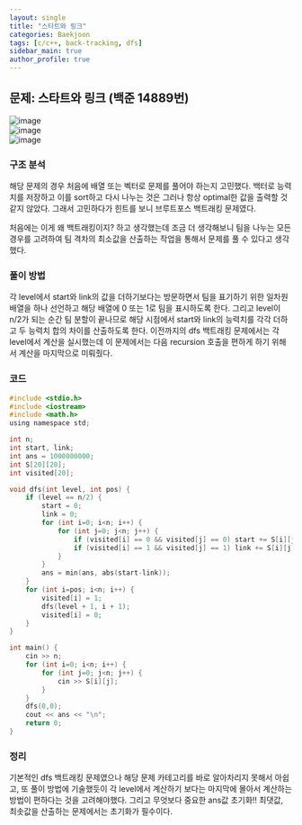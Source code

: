 ```yaml
---  
layout: single
title: "스타트와 링크"  
categories: Baekjoon  
tags: [c/c++, back-tracking, dfs]  
sidebar_main: true  
author_profile: true  
---  
```



## 문제: 스타트와 링크 (백준 14889번)  
![image](https://user-images.githubusercontent.com/68364886/158729113-51786a04-e0f8-4b06-8eae-42e3dbc5bd75.png)  
![image](https://user-images.githubusercontent.com/68364886/158729246-3d0764b8-ee55-46e2-abb3-5c239d264047.png)  
![image](https://user-images.githubusercontent.com/68364886/158729284-e51bebef-7eb0-4154-a135-533f314af8f4.png)  
  
### 구조 분석  
해당 문제의 경우 처음에 배열 또는 벡터로 문제를 풀어야 하는지 고민했다. 백터로 능력치를 저장하고 이를 sort하고 다시 나누는 것은 그러나 항상 optimal한 값을 출력할 것 같지 않았다. 그래서 고민하다가 힌트를 보니 브루트포스 백트래킹 문제였다.  
  
처음에는 이게 왜 백트래킹이지? 하고 생각했는데 조금 더 생각해보니 팀을 나누는 모든 경우를 고려하여 팀 격차의 최소값을 산출하는 작업을 통해서 문제를 풀 수 있다고 생각했다.  
  
### 풀이 방법  
각 level에서 start와 link의 값을 더하기보다는 방문하면서 팀을 표기하기 위한 일차원 배열을 하나 선언하고 해당 배열에 0 또는 1로 팀을 표시하도록 한다. 그리고 level이 n/2가 되는 순간 팀 분할이 끝나므로 해당 시점에서 start와 link의 능력치를 각각 더하고 두 능력치 합의 차이를 산출하도록 한다. 이전까지의 dfs 백트래킹 문제에서는 각 level에서 계산을 실시했는데 이 문제에서는 다음 recursion 호출을 편하게 하기 위해서 계산을 마지막으로 미뤄줬다.  
  
### 코드  
```c
#include <stdio.h>
#include <iostream>
#include <math.h>
using namespace std;

int n;
int start, link;
int ans = 1000000000;
int S[20][20];
int visited[20];

void dfs(int level, int pos) {
    if (level == n/2) {
        start = 0;
        link = 0;
        for (int i=0; i<n; i++) {
            for (int j=0; j<n; j++) {
                if (visited[i] == 0 && visited[j] == 0) start += S[i][j];
                if (visited[i] == 1 && visited[j] == 1) link += S[i][j];
            }
        }
        ans = min(ans, abs(start-link));
    }
    for (int i=pos; i<n; i++) {
        visited[i] = 1;
        dfs(level + 1, i + 1);
        visited[i] = 0;
    }
}

int main() {
    cin >> n;
    for (int i=0; i<n; i++) {
        for (int j=0; j<n; j++) {
            cin >> S[i][j];
        }
    }
    dfs(0,0);
    cout << ans << "\n";
    return 0;
}  
```  
  
### 정리  
기본적인 dfs 백트래킹 문제였으나 해당 문제 카테고리를 바로 알아차리지 못해서 아쉽고, 또 풀이 방법에 기술했듯이 각 level에서 계산하기 보다는 마지막에 몰아서 계산하는 방법이 편하다는 것을 고려해야했다. 그리고 무엇보다 중요한 ans값 초기화!! 최댓값, 최솟값을 산출하는 문제에서는 초기화가 필수이다.  

